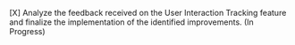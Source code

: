 [X] Analyze the feedback received on the User Interaction Tracking feature and finalize the implementation of the identified improvements. (In Progress)